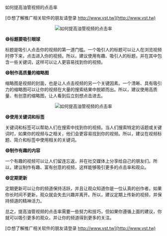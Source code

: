 如何提高油管视频的点击率

[😍想了解推广相关软件的朋友请登录 http://www.vst.tw](http://www.vst.tw)

 <center><img src="https://vst.tw/MP4/tuiguang/png/4.png" alt="如何提高油管视频的点击率"></center>

**😄标题要吸引眼球**

标题是吸引人点击你的视频的第一道门槛。一个吸引人的标题可以让人在浏览视频时停下来，点击进入你的视频。所以，建议使用有趣、吸引人的标题，并在其中包含一些关键词，这样可以让人更容易找到你的视频。

**😄制作高质量的缩略图**

缩略图是视频的封面，也是让人点击视频的另一个关键因素。一个清晰、具有吸引力的缩略图可以让你的视频在大量的搜索结果中脱颖而出。所以，建议使用高质量、有创意的缩略图，让人看到后立刻想点击进去。

 <center><img src="https://vst.tw/MP4/tuiguang/png/4.png" alt="如何提高油管视频的点击率"></center>

**😄使用关键词和标签**

关键词和标签可以帮助人们在搜索中找到你的视频。当人们搜索特定的话题或关键词时，如果你的视频与之相关，他们会更容易找到你的视频。所以，建议在视频标题、简介和标签中使用相关的关键词。

**😄制作有趣的内容**

一个有趣的视频可以让人们留连忘返，并在社交媒体上分享给自己的朋友们。所以，建议制作有趣、富有创意的视频，这样能够吸引更多的点击率和观众。

**😄定期更新**

定期更新可以让你的频道保持活跃，并且让观众知道你是一位认真的创作者。如果你长时间不更新，观众就会失去兴趣并离开。所以，建议定期上传新的视频，并保持频道的精神活力。

总之，提高油管视频的点击率需要一些努力和技巧，但如果你遵循上面的建议，你就可以吸引更多的观众，并让你的频道得到更多的关注。

[😍想了解推广相关软件的朋友请登录 http://www.vst.tw](http://www.vst.tw)



